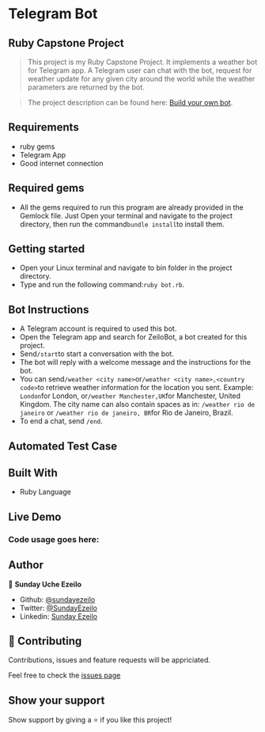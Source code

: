 # Telegram Bot

## Ruby Capstone Project

> This project is my Ruby Capstone Project. It implements a weather bot for Telegram app. A Telegram user can chat with the bot, request for weather update for any given city around the world while the weather parameters are returned by the bot.

> The project description can be found here: [Build your own bot](https://www.notion.so/Build-your-own-bot-ebd0d7ac5da240e5987720bdc83f38fa).

##  Requirements
- ruby gems
- Telegram App
- Good internet connection

##  Required gems
- All the gems required to run this program are already provided in the Gemlock file. Just Open your terminal and navigate to the project directory, then run the command``` bundle install ```to install them. 

## Getting started
- Open your Linux terminal and navigate to bin folder in the project directory.
- Type and run the following command:``` ruby bot.rb ```.

## Bot Instructions
- A Telegram account is required to used this bot.
- Open the Telegram app and search for ZeiloBot, a bot created for this project.
- Send``` /start ```to start a conversation with the bot.
- The bot will reply with a welcome message and the instructions for the bot.
- You can send``` /weather <city name> ```or``` /weather <city name>,<country code> ```to retrieve weather information for the location you sent. Example: ``` London ```for London, or``` /weather Manchester,UK ```for Manchester, United Kingdom.
The city name can also contain spaces as in: ``` /weather rio de janeiro ``` or ``` /weather rio de janeiro, BR ```for Rio de Janeiro, Brazil.
- To end a chat, send  ``` /end ```.

## Automated Test Case

## Built With

- Ruby Language

## Live Demo

### Code usage goes here:

## Author

👤 **Sunday Uche Ezeilo**

- Github: [@sundayezeilo](https://github.com/ezeilo-su)
- Twitter: [@SundayEzeilo](https://twitter.com/SundayEzeilo)
- Linkedin: [Sunday Ezeilo](https://www.linkedin.com/in/sunday-ezeilo-a6a67664/)

## 🤝 Contributing

Contributions, issues and feature requests will be appriciated.

Feel free to check the [issues page](https://github.com/ezeilo-su/telegram_bot/issues)

## Show your support

Show support by giving a ⭐️ if you like this project!

